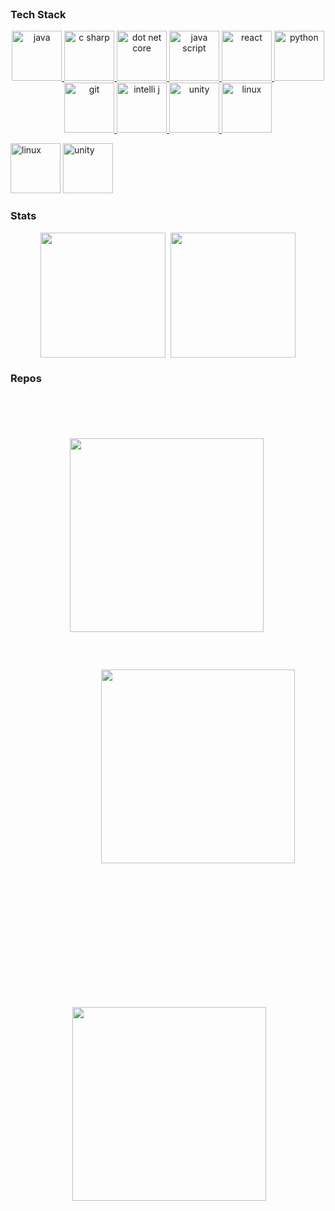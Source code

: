 <!-- BANNER -->

<br>

<h3 align="left">Tech Stack</h3>
<p align="center">
  <a href="https://www.java.com/" target="_blank"> <img src="https://cdn.jsdelivr.net/gh/devicons/devicon@latest/icons/java/java-original.svg" alt="java" width="80" height="80"/> </a>
  <a href="https://learn.microsoft.com/dotnet/csharp/tour-of-csharp/" target="_blank"> <img src="https://cdn.jsdelivr.net/gh/devicons/devicon@latest/icons/csharp/csharp-original.svg" alt="c sharp" width="80" height="80"/> </a>
  <a href="https://learn.microsoft.com/dotnet/" target="_blank"> <img src="https://cdn.jsdelivr.net/gh/devicons/devicon@latest/icons/dotnetcore/dotnetcore-original.svg" alt="dot net core" width="80" height="80"/> </a>
  <a href="https://developer.mozilla.org/docs/Web/JavaScript/" target="_blank"> <img src="https://cdn.jsdelivr.net/gh/devicons/devicon@latest/icons/javascript/javascript-original.svg" alt="java script" width="80" height="80"/> </a>
  <a href="https://react.dev/" target="_blank"> <img src="https://cdn.jsdelivr.net/gh/devicons/devicon@latest/icons/react/react-original.svg" alt="react" width="80" height="80"/> </a>
  <a href="https://www.python.org" target="_blank"> <img src="https://cdn.jsdelivr.net/gh/devicons/devicon@latest/icons/python/python-original.svg" alt="python" width="80" height="80"/> </a> 
  <a href="https://git-scm.com/" target="_blank"> <img src="https://www.vectorlogo.zone/logos/git-scm/git-scm-icon.svg" alt="git" width="80" height="80"/> </a>
  <a href="https://www.jetbrains.com/idea/" target="_blank"> <img src="https://cdn.jsdelivr.net/gh/devicons/devicon@latest/icons/intellij/intellij-original.svg" alt="intelli j" width="80" height="80"/> </a>
  <a href="https://unity.com/" target="_blank"> <img src="https://cdn.jsdelivr.net/gh/devicons/devicon@latest/icons/unity/unity-original.svg" alt="unity" width="80" height="80"/> </a>
  <a href="https://www.linux.org/" target="_blank"> <img src="https://cdn.jsdelivr.net/gh/devicons/devicon@latest/icons/linux/linux-original.svg" alt="linux" width="80" height="80"/> </a>
</p>

<div display="flex" style="alignitem: justify-between; width: 100%">
  <img src="https://cdn.jsdelivr.net/gh/devicons/devicon@latest/icons/linux/linux-original.svg" alt="linux" width="80" height="80"/>
  <img src="https://cdn.jsdelivr.net/gh/devicons/devicon@latest/icons/unity/unity-original.svg" alt="unity" width="80" height="80"/>
</div>

<h3 align="left">Stats</h3>
<p align="center">
    <img height=200 align="center" src="https://github-readme-stats.vercel.app/api?username=ssaxel03&show_icons=true&custom_title=Github+stats&hide_border=true&title_color=ff7f21&icon_color=49b3bf&text_color=e2e9ec&bg_color=181818" />
  ‎
    <img height=200 align="center" src="https://github-readme-stats.vercel.app/api/top-langs?username=ssaxel03&show_icons=true&custom_title=Most+used+languages&layout=compact&hide_border=true&title_color=ff7f21&icon_color=49b3bf&text_color=e2e9ec&bg_color=181818" />
</p>

<h3 align="left">Repos</h3>
<p align="center" style="padding: 30;">
  <a href="https://github.com/ssaxel03/my-exercises" target="_blank" style="display: inline-block; margin: 20px;">
    <img width=310 align="center" src="https://github-readme-stats.vercel.app/api/pin/?username=ssaxel03&repo=my-exercises&show_icons=true&description_lines_count=2&hide_border=true&title_color=ff7f21&icon_color=49b3bf&text_color=e2e9ec&bg_color=181818" style="margin: 20px;"/>
  </a>
  ‎‎‎‎‎‎‎‎‎‎‎‎‎‎
  <a href="https://github.com/ssaxel03/platformer" target="_blank" style="display: inline-block; margin: 20px; width: 500px; height: 500px;">
    <img width=310 align="center" src="https://github-readme-stats.vercel.app/api/pin/?username=ssaxel03&repo=platformer&show_icons=true&description_lines_count=2&hide_border=true&title_color=ff7f21&icon_color=49b3bf&text_color=e2e9ec&bg_color=181818"/>
  </a>
  ‎‎‎
  <a href="https://github.com/ssaxel03/pong" target="_blank" style="display: inline-block; margin: 20px;">
    <img width=310 align="center" src="https://github-readme-stats.vercel.app/api/pin/?username=ssaxel03&repo=pong&show_icons=true&description_lines_count=2&hide_border=true&title_color=ff7f21&icon_color=49b3bf&text_color=e2e9ec&bg_color=181818"/>
  </a>
</p>



